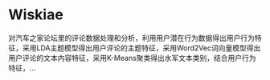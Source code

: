 # Wiskiae
对汽车之家论坛里的评论数据处理和分析，利用用户潜在行为数据得出用户行为特征，采用LDA主题模型得出用户评论的主题特征，采用Word2Vec词向量模型得出用户评论的文本内容特征，采用K-Means聚类得出水军文本类别，结合用户行为特征，…
